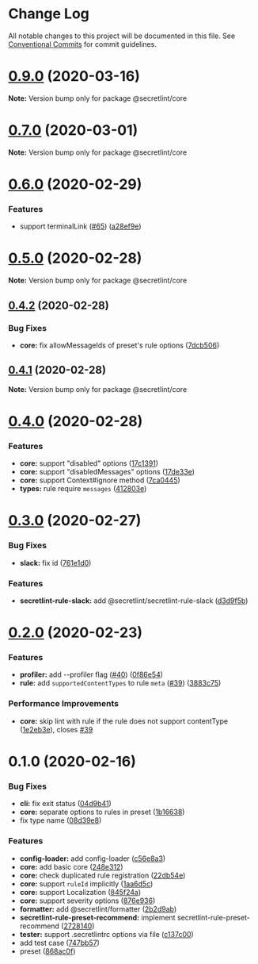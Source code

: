 # Change Log

All notable changes to this project will be documented in this file.
See [Conventional Commits](https://conventionalcommits.org) for commit guidelines.

# [0.9.0](https://github.com/secretlint/secretlint/compare/v0.7.3...v0.9.0) (2020-03-16)

**Note:** Version bump only for package @secretlint/core





# [0.7.0](https://github.com/secretlint/secretlint/compare/v0.6.0...v0.7.0) (2020-03-01)

**Note:** Version bump only for package @secretlint/core

# [0.6.0](https://github.com/secretlint/secretlint/compare/v0.5.0...v0.6.0) (2020-02-29)

### Features

-   support terminalLink ([#65](https://github.com/secretlint/secretlint/issues/65)) ([a28ef9e](https://github.com/secretlint/secretlint/commit/a28ef9eb9b3803984ec37bbbd9cdf35e7d4b67a6))

# [0.5.0](https://github.com/secretlint/secretlint/compare/v0.4.2...v0.5.0) (2020-02-28)

**Note:** Version bump only for package @secretlint/core

## [0.4.2](https://github.com/secretlint/secretlint/compare/v0.4.1...v0.4.2) (2020-02-28)

### Bug Fixes

-   **core:** fix allowMessageIds of preset's rule options ([7dcb506](https://github.com/secretlint/secretlint/commit/7dcb506315fae72c12253c6dd7119f746f80fddc))

## [0.4.1](https://github.com/secretlint/secretlint/compare/v0.4.0...v0.4.1) (2020-02-28)

**Note:** Version bump only for package @secretlint/core

# [0.4.0](https://github.com/secretlint/secretlint/compare/v0.3.0...v0.4.0) (2020-02-28)

### Features

-   **core:** support "disabled" options ([17c1391](https://github.com/secretlint/secretlint/commit/17c1391cbd19edfe72f894fcf2e3a9d50fc4a7d2))
-   **core:** support "disabledMessages" options ([17de33e](https://github.com/secretlint/secretlint/commit/17de33eaef2408c63cbaeecb4038c8878a292ca0))
-   **core:** support Context#ignore method ([7ca0445](https://github.com/secretlint/secretlint/commit/7ca0445e9a5c494ea52ab0b9efa302ef5c902e2f))
-   **types:** rule require `messages` ([412803e](https://github.com/secretlint/secretlint/commit/412803eeebe7f14ce67f1c33c2ba16eac2acf9a5))

# [0.3.0](https://github.com/secretlint/secretlint/compare/v0.2.0...v0.3.0) (2020-02-27)

### Bug Fixes

-   **slack:** fix id ([761e1d0](https://github.com/secretlint/secretlint/commit/761e1d01374a23b734eecf1af2a9d40564990ded))

### Features

-   **secretlint-rule-slack:** add @secretlint/secretlint-rule-slack ([d3d9f5b](https://github.com/secretlint/secretlint/commit/d3d9f5ba0173cd8dc46b720b13cfd9adf7e35d9d))

# [0.2.0](https://github.com/secretlint/secretlint/compare/v0.1.2...v0.2.0) (2020-02-23)

### Features

-   **profiler:** add --profiler flag ([#40](https://github.com/secretlint/secretlint/issues/40)) ([0f86e54](https://github.com/secretlint/secretlint/commit/0f86e5415f0c249c6f5c2dfbf44465f0c58ce56e))
-   **rule:** add `supportedContentTypes` to rule `meta` ([#39](https://github.com/secretlint/secretlint/issues/39)) ([3883c75](https://github.com/secretlint/secretlint/commit/3883c7578de38854aba2d1d20b8f167c8275f1c9))

### Performance Improvements

-   **core:** skip lint with rule if the rule does not support contentType ([1e2eb3e](https://github.com/secretlint/secretlint/commit/1e2eb3eb61b6198619e0283bb05ede28f4a1d5b0)), closes [#39](https://github.com/secretlint/secretlint/issues/39)

# 0.1.0 (2020-02-16)

### Bug Fixes

-   **cli:** fix exit status ([04d9b41](https://github.com/secretlint/secretlint/commit/04d9b412fe60eb638d0cb131d95ed4dcfcc4c11a))
-   **core:** separate options to rules in preset ([1b16638](https://github.com/secretlint/secretlint/commit/1b166380b8174b1e474aab05a9c1e4b4f6bb0d1a))
-   fix type name ([08d39e8](https://github.com/secretlint/secretlint/commit/08d39e8fb8ce8c4eb7a8ac8087e7da969e3afa8b))

### Features

-   **config-loader:** add config-loader ([c56e8a3](https://github.com/secretlint/secretlint/commit/c56e8a3b8f2b1dc5fc6b3306dbd3ef496b31feb5))
-   **core:** add basic core ([248e312](https://github.com/secretlint/secretlint/commit/248e3128d09fc73a3d0b247f56ee0c71ee01dae2))
-   **core:** check duplicated rule registration ([22db54e](https://github.com/secretlint/secretlint/commit/22db54eea6410f2a64b66c45697d9acdd869698c))
-   **core:** support `ruleId` implicitly ([1aa6d5c](https://github.com/secretlint/secretlint/commit/1aa6d5c90c9b62714e45e0b997be6a20c56a208b))
-   **core:** support Localization ([845f24a](https://github.com/secretlint/secretlint/commit/845f24a2a5ba1af39a3da8c2b5d487f3f4e6c313))
-   **core:** support severity options ([876e936](https://github.com/secretlint/secretlint/commit/876e9360c324232aeade50fd7767fe8bd08907a5))
-   **formatter:** add @secretlint/formatter ([2b2d9ab](https://github.com/secretlint/secretlint/commit/2b2d9abe693848c3271abbdb9845feefed582a1e))
-   **secretlint-rule-preset-recommend:** implement secretlint-rule-preset-recommend ([2728140](https://github.com/secretlint/secretlint/commit/27281404717565a6bcea4749bb047cf0d6b777ed))
-   **tester:** support .secretlintrc options via file ([c137c00](https://github.com/secretlint/secretlint/commit/c137c00829d6ee903d0e81894e0d343fff94f089))
-   add test case ([747bb57](https://github.com/secretlint/secretlint/commit/747bb57f7ccffd220e3118a4fa45bfd2c277e21a))
-   preset ([868ac0f](https://github.com/secretlint/secretlint/commit/868ac0f2526217e04a774a48c26d90a89937cee2))
